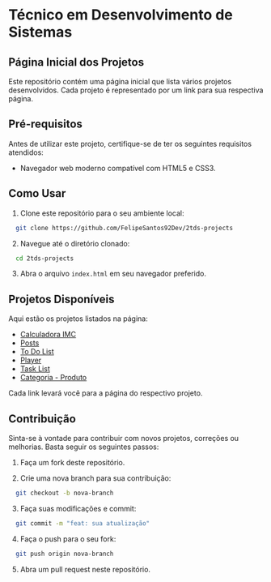 # Técnico em Desenvolvimento de Sistemas

## Página Inicial dos Projetos

Este repositório contém uma página inicial que lista vários projetos desenvolvidos. Cada projeto é representado por um link para sua respectiva página.

## Pré-requisitos

Antes de utilizar este projeto, certifique-se de ter os seguintes requisitos atendidos:

- Navegador web moderno compatível com HTML5 e CSS3.

## Como Usar

1. Clone este repositório para o seu ambiente local:

```bash
  git clone https://github.com/FelipeSantos92Dev/2tds-projects
```

2. Navegue até o diretório clonado:

```bash
  cd 2tds-projects
```

3. Abra o arquivo `index.html` em seu navegador preferido.

## Projetos Disponíveis

Aqui estão os projetos listados na página:

- [Calculadora IMC](pages/imc.html)
- [Posts](pages/posts.html)
- [To Do List](pages/todo.html)
- [Player](pages/player.html)
- [Task List](pages/tasklist.html)
- [Categoria - Produto](pages/category-product.html)

Cada link levará você para a página do respectivo projeto.

## Contribuição

Sinta-se à vontade para contribuir com novos projetos, correções ou melhorias. Basta seguir os seguintes passos:

1. Faça um fork deste repositório.

2. Crie uma nova branch para sua contribuição:

```bash
  git checkout -b nova-branch
```

3. Faça suas modificações e commit:

```bash
  git commit -m "feat: sua atualização"
```

4. Faça o push para o seu fork:

```bash
  git push origin nova-branch
```

5. Abra um pull request neste repositório.

<!--
## Licença

Este projeto está licenciado sob a [Licença XYZ](LICENSE).

### - IMC

### - Posts

### - Tasks List

- #### HTML

  - Criar estrutura de pastas
  - Versionar projeto
  - Criar formulário e estilizar
  - Criar lista com exemplos fictícios e estilizar
  - Lógica JavaScript para adicionar itens na lista
    - Criar função para adicionar itens na lista
    - Criar função para exibir itens na lista
    <!-- - Criar função para remover itens da lista
    - Criar função para marcar itens como concluídos
        <!-- - Criar função para desmarcar itens como concluídos
        <!-- - Criar função para editar itens da lista
      <!-- - Criar função para salvar itens editados
      <!-- - Criar função para cancelar edição de itens
      <!-- - Criar função para limpar lista

- #### CSS
  - background-color: #181818;
  - background-color: #2a2a2a;
  - background-color: #3f3f3f;
-->
